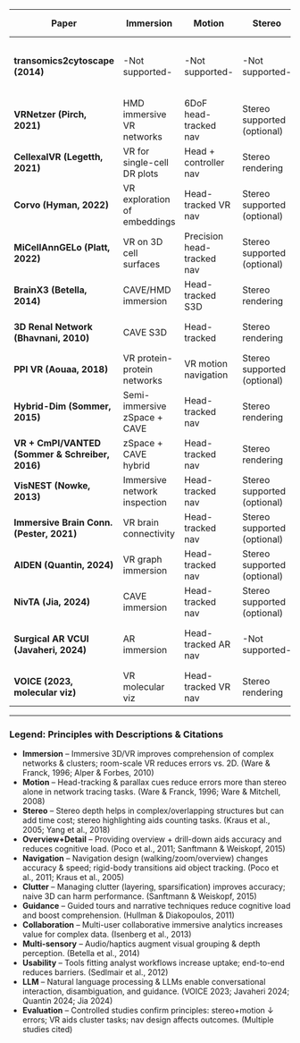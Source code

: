 | Paper | Immersion | Motion | Stereo | Overview+Detail | Navigation | Clutter | Guidance | Collaboration | Multi-sensory | Usability | LLM | Evaluation |
|-------|-----------|--------|--------|-----------------|------------|---------|----------|---------------|---------------|-----------|-----|------------|
| **transomics2cytoscape (2014)** | -Not supported- | -Not supported- | -Not supported- | Layered 2.5D pathway views | Panel-driven exploration | Plane stacking reduces overlap | -Not supported- | -Not supported- | -Not supported- | Automates 2.5D integration with Cytoscape | -Not supported- | -Not supported- |
| **VRNetzer (Pirch, 2021)** | HMD immersive VR networks | 6DoF head-tracked nav | Stereo supported (optional) | Multi-layout + subnetworks | VR nav with shortest paths | Layout + subgraph filtering | Task workflows as guides | Single-user (no collab) | -Not supported- | Integrated VR analysis platform | -Not supported- | -Not supported- |
| **CellexalVR (Legetth, 2021)** | VR for single-cell DR plots | Head + controller nav | Stereo rendering | Global DR + local clusters | Gesture selection, lassoing | Subsampling + metadata filters | Session flow guides exploration | Multi-user supported | -Not supported- | Pipelines + easy export | -Not supported- | Demonstrations only |
| **Corvo (Hyman, 2022)** | VR exploration of embeddings | Head-tracked VR nav | Stereo supported (optional) | Overview of embeddings + local probes | No-code VR navigation | Filter/brush across embeddings | Guided VR analysis steps | Single-user (no collab) | -Not supported- | No-code workflow integration | -Not supported- | Demonstrations only |
| **MiCellAnnGELo (Platt, 2022)** | VR on 3D cell surfaces | Precision head-tracked nav | Stereo supported (optional) | Whole-cell surface + ROIs | 3D selection + annotation | Focus on surface ROIs | Protocol-driven annotation | Single-user (no collab) | -Not supported- | Unity app with labeling integration | -Not supported- | Demonstrations only |
| **BrainX3 (Betella, 2014)** | CAVE/HMD immersion | Head-tracked S3D | Stereo rendering | Global brain with local regions | Embodied navigation tools | Region filtering + multimodal cues | -Not supported- | Single-user (no collab) | Sonification for edges/nodes | Prototype system | -Not supported- | Demonstrations only |
| **3D Renal Network (Bhavnani, 2010)** | CAVE S3D | Head-tracked | Stereo rendering | Disease–gene overview with local focus | Walk-through exploration | Spatial separation in CAVE | -Not supported- | Single-user (no collab) | -Not supported- | Early prototype system | -Not supported- | -Not supported- |
| **PPI VR (Aouaa, 2018)** | VR protein-protein networks | VR motion navigation | Stereo supported (optional) | PPI overview + clusters | Interactive VR mining tools | Cluster/subnet focus | -Not supported- | Single-user (no collab) | -Not supported- | Case-study prototype | -Not supported- | -Not supported- |
| **Hybrid-Dim (Sommer, 2015)** | Semi-immersive zSpace + CAVE | Head-tracked nav | Stereo rendering | Stereo overview + immersive detail | Linked display interaction | Hybrid 2.5D/3D occlusion control | Structured analysis across displays | Single-user (no collab) | -Not supported- | Workflow bridging 2D↔VR | -Not supported- | Demonstrations only |
| **VR + CmPI/VANTED (Sommer & Schreiber, 2016)** | zSpace + CAVE hybrid | Head-tracked nav | Stereo rendering | Linked overview and detail | Cross-display linking + selection | Overview+detail split | Linked pipeline steps | Single-user (no collab) | -Not supported- | Workflow bridging 2D↔VR | -Not supported- | Demonstrations only |
| **VisNEST (Nowke, 2013)** | Immersive network inspection | Head-tracked nav | Stereo supported (optional) | Network overview + neurons | Neuron selection, spike data | Selective focus on neurons | -Not supported- | Single-user (no collab) | -Not supported- | System integration prototype | -Not supported- | -Not supported- |
| **Immersive Brain Conn. (Pester, 2021)** | VR brain connectivity | Head-tracked nav | Stereo supported (optional) | Whole-brain ↔ regional drill-down | Navigate connectivity layers | Modal separation of connectivity | -Not supported- | Single-user (no collab) | -Not supported- | Demonstration platform | -Not supported- | -Not supported- |
| **AIDEN (Quantin, 2024)** | VR graph immersion | Head-tracked nav | Stereo supported (optional) | Semantic graph overview + queries | Voice-driven graph navigation | Filter via NL queries | Voice-based query guidance | Single-user (no collab) | -Not supported- | RDF ontology workflow integration | LLM-assisted speech queries | Demonstrations only |
| **NivTA (Jia, 2024)** | CAVE immersion | Head-tracked nav | Stereo supported (optional) | Educational content overview | Voice/gesture navigation | -Not supported- | LLM-based teaching assistant | Multi-user CAVE class | -Not supported- | Education-focused workflow | LLM conversational tutor | Demonstrations only |
| **Surgical AR VCUI (Javaheri, 2024)** | AR immersion | Head-tracked AR nav | -Not supported- | Surgical overlay detail + context | Voice-controlled overlays | -Not supported- | LLM resolves ambiguous commands | Multi-user OR team | -Not supported- | Integrated into surgical workflow | LLM-mediated speech control | Formal study (task time ↓, workload ↓) |
| **VOICE (2023, molecular viz)** | VR molecular viz | Head-tracked VR nav | Stereo rendering | Molecular overview + details | Conversational NL navigation | Sparsification in dense scenes | LLM conversational guide | Single-user (no collab) | -Not supported- | Integrated into molecular workflow | LLM-mediated NL conversation | Expert evaluation |


---

### Legend: Principles with Descriptions & Citations

- **Immersion** – Immersive 3D/VR improves comprehension of complex networks & clusters; room-scale VR reduces errors vs. 2D. (Ware & Franck, 1996; Alper & Forbes, 2010)  
- **Motion** – Head-tracking & parallax cues reduce errors more than stereo alone in network tracing tasks. (Ware & Franck, 1996; Ware & Mitchell, 2008)  
- **Stereo** – Stereo depth helps in complex/overlapping structures but can add time cost; stereo highlighting aids counting tasks. (Kraus et al., 2005; Yang et al., 2018)  
- **Overview+Detail** – Providing overview + drill-down aids accuracy and reduces cognitive load. (Poco et al., 2011; Sanftmann & Weiskopf, 2015)  
- **Navigation** – Navigation design (walking/zoom/overview) changes accuracy & speed; rigid-body transitions aid object tracking. (Poco et al., 2011; Kraus et al., 2005)  
- **Clutter** – Managing clutter (layering, sparsification) improves accuracy; naive 3D can harm performance. (Sanftmann & Weiskopf, 2015)  
- **Guidance** – Guided tours and narrative techniques reduce cognitive load and boost comprehension. (Hullman & Diakopoulos, 2011)  
- **Collaboration** – Multi-user collaborative immersive analytics increases value for complex data. (Isenberg et al., 2013)  
- **Multi-sensory** – Audio/haptics augment visual grouping & depth perception. (Betella et al., 2014)  
- **Usability** – Tools fitting analyst workflows increase uptake; end-to-end reduces barriers. (Sedlmair et al., 2012)
- **LLM** – Natural language processing & LLMs enable conversational interaction, disambiguation, and guidance. (VOICE 2023; Javaheri 2024; Quantin 2024; Jia 2024)
- **Evaluation** – Controlled studies confirm principles: stereo+motion ↓ errors; VR aids cluster tasks; nav design affects outcomes. (Multiple studies cited)  

